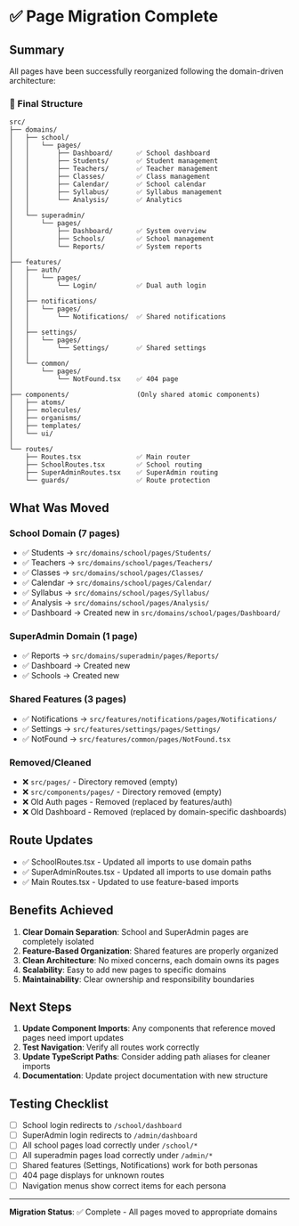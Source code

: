 # ✅ Page Migration Complete

## Summary
All pages have been successfully reorganized following the domain-driven architecture:

### 📁 Final Structure

```
src/
├── domains/
│   ├── school/
│   │   └── pages/
│   │       ├── Dashboard/      ✅ School dashboard
│   │       ├── Students/       ✅ Student management
│   │       ├── Teachers/       ✅ Teacher management
│   │       ├── Classes/        ✅ Class management
│   │       ├── Calendar/       ✅ School calendar
│   │       ├── Syllabus/       ✅ Syllabus management
│   │       └── Analysis/       ✅ Analytics
│   │
│   └── superadmin/
│       └── pages/
│           ├── Dashboard/      ✅ System overview
│           ├── Schools/        ✅ School management
│           └── Reports/        ✅ System reports
│
├── features/
│   ├── auth/
│   │   └── pages/
│   │       └── Login/          ✅ Dual auth login
│   │
│   ├── notifications/
│   │   └── pages/
│   │       └── Notifications/  ✅ Shared notifications
│   │
│   ├── settings/
│   │   └── pages/
│   │       └── Settings/       ✅ Shared settings
│   │
│   └── common/
│       └── pages/
│           └── NotFound.tsx    ✅ 404 page
│
├── components/                 (Only shared atomic components)
│   ├── atoms/
│   ├── molecules/
│   ├── organisms/
│   ├── templates/
│   └── ui/
│
└── routes/
    ├── Routes.tsx              ✅ Main router
    ├── SchoolRoutes.tsx        ✅ School routing
    ├── SuperAdminRoutes.tsx    ✅ SuperAdmin routing
    └── guards/                 ✅ Route protection
```

## What Was Moved

### School Domain (7 pages)
- ✅ Students → `src/domains/school/pages/Students/`
- ✅ Teachers → `src/domains/school/pages/Teachers/`
- ✅ Classes → `src/domains/school/pages/Classes/`
- ✅ Calendar → `src/domains/school/pages/Calendar/`
- ✅ Syllabus → `src/domains/school/pages/Syllabus/`
- ✅ Analysis → `src/domains/school/pages/Analysis/`
- ✅ Dashboard → Created new in `src/domains/school/pages/Dashboard/`

### SuperAdmin Domain (1 page)
- ✅ Reports → `src/domains/superadmin/pages/Reports/`
- ✅ Dashboard → Created new
- ✅ Schools → Created new

### Shared Features (3 pages)
- ✅ Notifications → `src/features/notifications/pages/Notifications/`
- ✅ Settings → `src/features/settings/pages/Settings/`
- ✅ NotFound → `src/features/common/pages/NotFound.tsx`

### Removed/Cleaned
- ❌ `src/pages/` - Directory removed (empty)
- ❌ `src/components/pages/` - Directory removed (empty)
- ❌ Old Auth pages - Removed (replaced by features/auth)
- ❌ Old Dashboard - Removed (replaced by domain-specific dashboards)

## Route Updates
- ✅ SchoolRoutes.tsx - Updated all imports to use domain paths
- ✅ SuperAdminRoutes.tsx - Updated all imports to use domain paths
- ✅ Main Routes.tsx - Updated to use feature-based imports

## Benefits Achieved

1. **Clear Domain Separation**: School and SuperAdmin pages are completely isolated
2. **Feature-Based Organization**: Shared features are properly organized
3. **Clean Architecture**: No mixed concerns, each domain owns its pages
4. **Scalability**: Easy to add new pages to specific domains
5. **Maintainability**: Clear ownership and responsibility boundaries

## Next Steps

1. **Update Component Imports**: Any components that reference moved pages need import updates
2. **Test Navigation**: Verify all routes work correctly
3. **Update TypeScript Paths**: Consider adding path aliases for cleaner imports
4. **Documentation**: Update project documentation with new structure

## Testing Checklist

- [ ] School login redirects to `/school/dashboard`
- [ ] SuperAdmin login redirects to `/admin/dashboard`
- [ ] All school pages load correctly under `/school/*`
- [ ] All superadmin pages load correctly under `/admin/*`
- [ ] Shared features (Settings, Notifications) work for both personas
- [ ] 404 page displays for unknown routes
- [ ] Navigation menus show correct items for each persona

---

**Migration Status**: ✅ Complete - All pages moved to appropriate domains